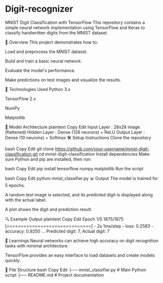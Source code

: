 # Digit-recognizer

MNIST Digit Classification with TensorFlow
This repository contains a simple neural network implementation using TensorFlow and Keras to classify handwritten digits from the MNIST dataset.

📌 Overview
This project demonstrates how to:

Load and preprocess the MNIST dataset.

Build and train a basic neural network.

Evaluate the model's performance.

Make predictions on test images and visualize the results.

🚀 Technologies Used
Python 3.x

TensorFlow 2.x

NumPy

Matplotlib

🧩 Model Architecture
plaintext
Copy
Edit
Input Layer      : 28x28 image (flattened)
Hidden Layer     : Dense (128 neurons) + ReLU
Output Layer     : Dense (10 neurons) + Softmax
🛠️ Setup Instructions
Clone the repository

bash
Copy
Edit
git clone https://github.com/your-username/mnist-digit-classification.git
cd mnist-digit-classification
Install dependencies
Make sure Python and pip are installed, then run:

bash
Copy
Edit
pip install tensorflow numpy matplotlib
Run the script

bash
Copy
Edit
python mnist_classifier.py
📊 Output
The model is trained for 5 epochs.

A random test image is selected, and its predicted digit is displayed along with the actual label.

A plot shows the digit and prediction result.

🔍 Example Output
plaintext
Copy
Edit
Epoch 1/5
1875/1875 [==============================] - 2s 1ms/step - loss: 0.2583 - accuracy: 0.9250
...
Predicted digit: 7, Actual digit: 7
<!-- Add actual image or replace with local sample -->

🧠 Learnings
Neural networks can achieve high accuracy on digit recognition tasks with minimal architecture.

TensorFlow provides an easy interface to load datasets and create models quickly.

📂 File Structure
bash
Copy
Edit
├── mnist_classifier.py   # Main Python script
├── README.md             # Project documentation
